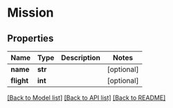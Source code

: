 # Mission

## Properties
Name | Type | Description | Notes
------------ | ------------- | ------------- | -------------
**name** | **str** |  | [optional] 
**flight** | **int** |  | [optional] 

[[Back to Model list]](../README.md#documentation-for-models) [[Back to API list]](../README.md#documentation-for-api-endpoints) [[Back to README]](../README.md)


